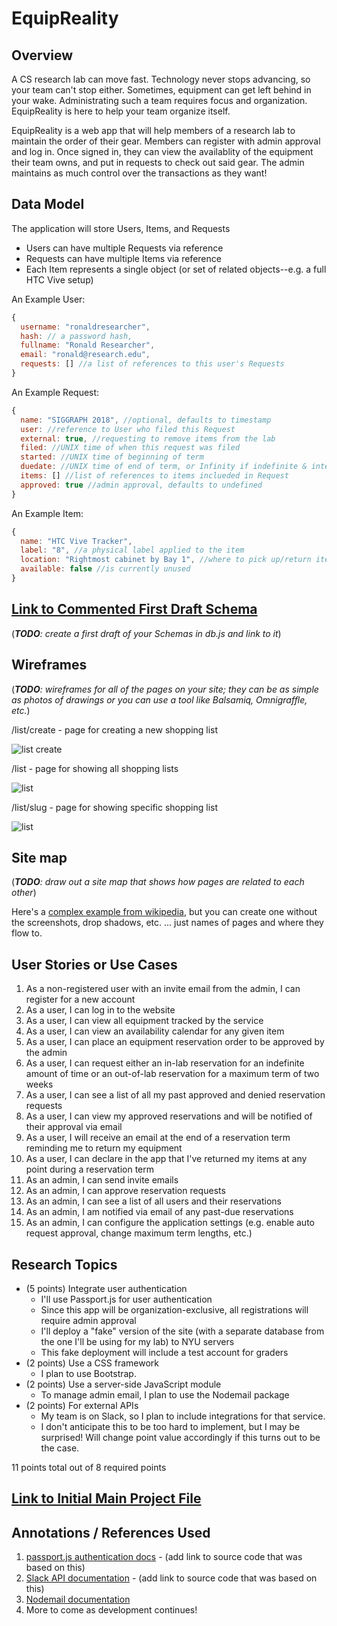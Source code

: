 # EquipReality

## Overview
A CS research lab can move fast.  Technology never stops advancing, so your team can't stop either.  Sometimes, equipment can get left behind in your wake.  Administrating such a team requires focus and organization.  EquipReality is here to help your team organize itself.

EquipReality is a web app that will help members of a research lab to maintain the order of their gear.  Members can register with admin approval and log in.  Once signed in, they can view the availablity of the equipment their team owns, and put in requests to check out said gear.  The admin maintains as much control over the transactions as they want!

## Data Model

The application will store Users, Items, and Requests

* Users can have multiple Requests via reference
* Requests can have multiple Items via reference
* Each Item represents a single object (or set of related objects--e.g. a full HTC Vive setup)

An Example User:

```javascript
{
  username: "ronaldresearcher",
  hash: // a password hash,
  fullname: "Ronald Researcher",
  email: "ronald@research.edu",
  requests: [] //a list of references to this user's Requests
}
```

An Example Request:

```javascript
{
  name: "SIGGRAPH 2018", //optional, defaults to timestamp
  user: //reference to User who filed this Request
  external: true, //requesting to remove items from the lab
  filed: //UNIX time of when this request was filed
  started: //UNIX time of beginning of term
  duedate: //UNIX time of end of term, or Infinity if indefinite & internal
  items: [] //list of references to items inclueded in Request
  approved: true //admin approval, defaults to undefined
}
```

An Example Item:

```javascript
{
  name: "HTC Vive Tracker",
  label: "8", //a physical label applied to the item
  location: "Rightmost cabinet by Bay 1", //where to pick up/return item 
  available: false //is currently unused
}
```


## [Link to Commented First Draft Schema](db.js) 

(___TODO__: create a first draft of your Schemas in db.js and link to it_)

## Wireframes

(___TODO__: wireframes for all of the pages on your site; they can be as simple as photos of drawings or you can use a tool like Balsamiq, Omnigraffle, etc._)

/list/create - page for creating a new shopping list

![list create](documentation/list-create.png)

/list - page for showing all shopping lists

![list](documentation/list.png)

/list/slug - page for showing specific shopping list

![list](documentation/list-slug.png)

## Site map

(___TODO__: draw out a site map that shows how pages are related to each other_)

Here's a [complex example from wikipedia](https://upload.wikimedia.org/wikipedia/commons/2/20/Sitemap_google.jpg), but you can create one without the screenshots, drop shadows, etc. ... just names of pages and where they flow to.

## User Stories or Use Cases

1. As a non-registered user with an invite email from the admin, I can register for a new account
2. As a user, I can log in to the website
3. As a user, I can view all equipment tracked by the service
4. As a user, I can view an availability calendar for any given item
5. As a user, I can place an equipment reservation order to be approved by the admin
6. As a user, I can request either an in-lab reservation for an indefinite amount of time or an out-of-lab reservation for a maximum term of two weeks
7. As a user, I can see a list of all my past approved and denied reservation requests
8. As a user, I can view my approved reservations and will be notified of their approval via email
9. As a user, I will receive an email at the end of a reservation term reminding me to return my equipment
10. As a user, I can declare in the app that I've returned my items at any point during a reservation term
11. As an admin, I can send invite emails
12. As an admin, I can approve reservation requests
13. As an admin, I can see a list of all users and their reservations
14. As an admin, I am notified via email of any past-due reservations
15. As an admin, I can configure the application settings (e.g. enable auto request approval, change maximum term lengths, etc.)

## Research Topics

* (5 points) Integrate user authentication
    * I'll use Passport.js for user authentication
    * Since this app will be organization-exclusive, all registrations will require admin approval
    * I'll deploy a "fake" version of the site (with a separate database from the one I'll be using for my lab) to NYU servers
    * This fake deployment will include a test account for graders
* (2 points) Use a CSS framework
    * I plan to use Bootstrap.
* (2 points) Use a server-side JavaScript module
    * To manage admin email, I plan to use the Nodemail package
* (2 points)  For external APIs
    * My team is on Slack, so I plan to include integrations for that service.
    * I don't anticipate this to be too hard to implement, but I may be surprised!  Will change point value accordingly if this turns out to be the case.

11 points total out of 8 required points


## [Link to Initial Main Project File](app.js) 

## Annotations / References Used

1. [passport.js authentication docs](http://passportjs.org/docs) - (add link to source code that was based on this)
2. [Slack API documentation](https://api.slack.com/internal-integrations) - (add link to source code that was based on this)
3. [Nodemail documentation](https://nodemailer.com/usage/)
4. More to come as development continues!
